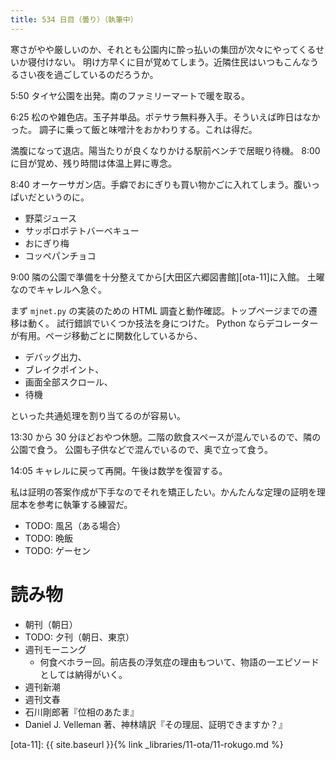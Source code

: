 ```yaml
---
title: 534 日目（曇り）（執筆中）
---
```


寒さがやや厳しいのか、それとも公園内に酔っ払いの集団が次々にやってくるせいか寝付けない。
明け方早くに目が覚めてしまう。近隣住民はいつもこんなうるさい夜を過ごしているのだろうか。

5:50 タイヤ公園を出発。南のファミリーマートで暖を取る。

6:25 松のや雑色店。玉子丼単品。ポテサラ無料券入手。そういえば昨日はなかった。
調子に乗って飯と味噌汁をおかわりする。これは得だ。

満腹になって退店。陽当たりが良くなりかける駅前ベンチで居眠り待機。
8:00 に目が覚め、残り時間は体温上昇に専念。

8:40 オーケーサガン店。手癖でおにぎりも買い物かごに入れてしまう。腹いっぱいだというのに。
* 野菜ジュース
* サッポロポテトバーベキュー
* おにぎり梅
* コッペパンチョコ

9:00 隣の公園で準備を十分整えてから[大田区六郷図書館][ota-11]に入館。
土曜なのでキャレルへ急ぐ。

まず `mjnet.py` の実装のための HTML 調査と動作確認。トップページまでの遷移は動く。
試行錯誤でいくつか技法を身につけた。
Python ならデコレーターが有用。ページ移動ごとに関数化しているから、
* デバッグ出力、
* ブレイクポイント、
* 画面全部スクロール、
* 待機

といった共通処理を割り当てるのが容易い。

13:30 から 30 分ほどおやつ休憩。二階の飲食スペースが混んでいるので、隣の公園で食う。
公園も子供などで混んでいるので、奥で立って食う。

14:05 キャレルに戻って再開。午後は数学を復習する。

私は証明の答案作成が下手なのでそれを矯正したい。かんたんな定理の証明を理屈本を参考に執筆する練習だ。

* TODO: 風呂（ある場合）
* TODO: 晩飯
* TODO: ゲーセン

# 読み物

* 朝刊（朝日）
* TODO: 夕刊（朝日、東京）
* 週刊モーニング
  * 何食べホラー回。前店長の浮気症の理由もついて、物語の一エピソードとしては納得がいく。
* 週刊新潮
* 週刊文春
* 石川剛郎著『位相のあたま』
* Daniel J. Velleman 著、神林靖訳『その理屈、証明できますか？』

[ota-11]: {{ site.baseurl }}{% link _libraries/11-ota/11-rokugo.md %}
